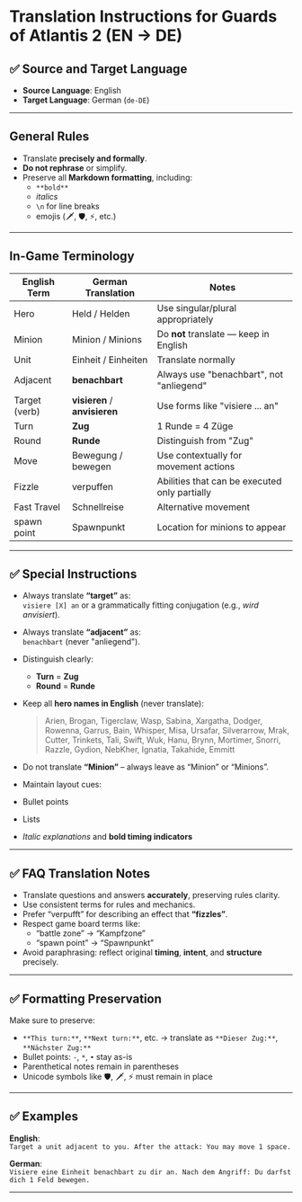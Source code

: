 # Translation Instructions for Guards of Atlantis 2 (EN → DE)

## ✅ Source and Target Language

- **Source Language**: English
- **Target Language**: German (`de-DE`)

---

## General Rules

- Translate **precisely and formally**.
- **Do not rephrase** or simplify.
- Preserve all **Markdown formatting**, including:
  - `**bold**`
  - _italics_
  - `\n` for line breaks
  - emojis (🗡️, 🛡️, ⚡, etc.)

---

## In-Game Terminology

| English Term  | German Translation            | Notes                                         |
| ------------- | ----------------------------- | --------------------------------------------- |
| Hero          | Held / Helden                 | Use singular/plural appropriately             |
| Minion        | Minion / Minions              | Do **not** translate — keep in English        |
| Unit          | Einheit / Einheiten           | Translate normally                            |
| Adjacent      | **benachbart**                | Always use "benachbart", not "anliegend"      |
| Target (verb) | **visieren** / **anvisieren** | Use forms like "visiere ... an"               |
| Turn          | **Zug**                       | 1 Runde = 4 Züge                              |
| Round         | **Runde**                     | Distinguish from "Zug"                        |
| Move          | Bewegung / bewegen            | Use contextually for movement actions         |
| Fizzle        | verpuffen                     | Abilities that can be executed only partially |
| Fast Travel   | Schnellreise                  | Alternative movement                          |
| spawn point   | Spawnpunkt                    | Location for minions to appear                |

---

## ✅ Special Instructions

- Always translate **“target”** as:  
  `visiere [X] an` or a grammatically fitting conjugation (e.g., _wird anvisiert_).
- Always translate **“adjacent”** as:  
  `benachbart` (never "anliegend").

- Distinguish clearly:

  - **Turn** = **Zug**
  - **Round** = **Runde**

- Keep all **hero names in English** (never translate):

  > Arien, Brogan, Tigerclaw, Wasp, Sabina, Xargatha, Dodger, Rowenna, Garrus, Bain, Whisper,
  > Misa, Ursafar, Silverarrow, Mrak, Cutter, Trinkets, Tali, Swift, Wuk, Hanu, Brynn,
  > Mortimer, Snorri, Razzle, Gydion, NebKher, Ignatia, Takahide, Emmitt

- Do not translate **“Minion”** – always leave as “Minion” or “Minions”.

- Maintain layout cues:
- Bullet points
- Lists
- _Italic explanations_ and **bold timing indicators**

---

## ✅ FAQ Translation Notes

- Translate questions and answers **accurately**, preserving rules clarity.
- Use consistent terms for rules and mechanics.
- Prefer “verpufft” for describing an effect that **“fizzles”**.
- Respect game board terms like:
  - “battle zone” → “Kampfzone”
  - “spawn point” → “Spawnpunkt”
- Avoid paraphrasing: reflect original **timing**, **intent**, and **structure** precisely.

---

## ✅ Formatting Preservation

Make sure to preserve:

- `**This turn:**`, `**Next turn:**`, etc. → translate as `**Dieser Zug:**`, `**Nächster Zug:**`
- Bullet points: `-`, `*`, `•` stay as-is
- Parenthetical notes remain in parentheses
- Unicode symbols like 🛡️, 🗡️, ⚡ must remain in place

---

## ✅ Examples

**English**:  
`Target a unit adjacent to you. After the attack: You may move 1 space.`

**German**:  
`Visiere eine Einheit benachbart zu dir an. Nach dem Angriff: Du darfst dich 1 Feld bewegen.`

---
